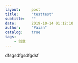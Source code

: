 ```yaml
---
layout:     post
title:      "testtest"
subtitle:   ""
date:       2019-10-14 01:12:10
author:     "Paian"
catalog:    true
tags:
    - 创意
---
```


dfsgsdfgsdfgdsf